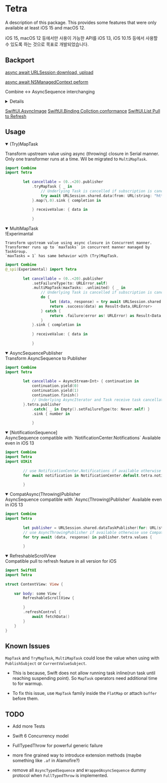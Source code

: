 # Tetra

A description of this package.
This provides some features that were only available at least iOS 15 and macOS 12.

iOS 15, macOS 12 등에서만 사용이 가능한 API를 iOS 13, iOS 10.15 등에서 사용할 수 있도록 하는 것으로 목표로 개발되었습니다.

## Backport
[async await URLSession download, upload](./Sources/Tetra/Concurrency/TetraExtension+URLSession.swift)
    
[async await NSManagedContext peform](./Sources/Tetra/Concurrency/CoreDataStack+Concurrency.swift)    

Combine <-> AsyncSequence interchanging 

<details closed>
    
[CompatAsyncPublisher](./Sources/Tetra/Combine/CompatAsyncPublisher.swift)
    
[CompatAsyncThrowingPublisher](./Sources/Tetra/Combine/CompatAsyncThrowingPublisher.swift)

[MapTask](./Sources/Tetra/Combine/Publishers+MapTask.swift)

[TryMapTask](./Sources/Tetra/Combine/Publishers+TryMapTask.swift)

[MultiMapTask](./Sources/Tetra/Combine/ExperimentalMapTask.swift)

</details>

[SwiftUI.AsyncImage](./Sources/Tetra/SwiftUI/AsyncImage+BackPort.swift)
[SwiftUI.Binding Collction conformance](./Sources/Tetra/SwiftUI/Binding+Collection.swift)
[SwiftUI.List Pull to Refresh](./Sources/Tetra/SwiftUI/RefreshableScrollView.swift)

## Usage
<details open>

  <summary>(Try)MapTask</summary>
  
  
  Transform upstream value using async (throwing) closure in Serial manner.
  Only one transformer runs at a time.
  Wil be migrated to `MultiMapTask`.
  
```swift
import Combine
import Tetra
        
        let cancellable = (0..<20).publisher
            .tryMapTask { _ in
                // Underlying Task is cancelled if subscription is cancelled before task completes.
                try await URLSession.shared.data(from: URL(string: "https://google.com")!)
            }.map(\.0).sink { completion in
                
            } receiveValue: { data in
                
            }

```
</details>

<details open>
    <summary>MultiMapTask</summary>
    !Experimantal
    
    Transform upstream value using async closure in Concurrent manner.
    Transformer runs up to `maxTasks` in concurrent manner managed by TaskGroup.
    `maxTasks = 1` has same behavior with (Try)MapTask.
    
```swift
import Combine
@_spi(Experimental) import Tetra
        
        let cancellable = (0..<20).publisher
            .setFailureType(to: URLError.self)
            .multiMapTask(maxTasks: .unlimited) { _ in
                // Underlying Task is cancelled if subscription is cancelled before task completes.
                do {
                    let (data, response) = try await URLSession.shared.data(from: URL(string: "https://google.com")!)
                    return .success(data) as Result<Data,URLError>
                } catch {
                    return .failure(error as! URLError) as Result<Data,URLError>
                }
            }.sink { completion in
                
            } receiveValue: { data in
                
            }

```
</details>

<details open>
  <summary>AsyncSequencePublisher</summary>
  Transform AsyncSequence to Publisher
  
```swift
import Combine
import Tetra
        
        let cancellable = AsyncStream<Int> { continuation in
            continuation.yield(0)
            continuation.yield(1)
            continuation.finish()
            // Underlying AsyncIterator and Task receive task cancellation if subscription is cancelled.
        }.tetra.publisher
            .catch{ _ in Empty().setFailureType(to: Never.self) }
            .sink { number in
                
            }

```
</details>

<details open>
  <summary>[NotificationSequence]</summary>
  AsyncSequence compatible with `NotificationCenter.Notifications`
  Available even in iOS 13
  
```swift
import Combine
import Tetra
import UIKit
        
        // use NotificationCenter.Notifications if available otherwise use NotficationSequence under the hood
        for await notification in NotificationCenter.default.tetra.notifications(named: UIApplication.didFinishLaunchingNotification) {
            
        }
```
</details>

<details open>
  <summary>CompatAsync(Throwing)Publisher</summary>
  AsyncSequence compatible with `Async(Throwing)Publisher`
  Available even in iOS 13
  
```swift
import Combine
import Tetra
        
        let publisher = URLSession.shared.dataTaskPublisher(for: URL(string: "https://google.com")!)
        // use AsyncThrowingPublisher if available otherwise use CompatAsyncThrowingPublisher under the hood.
        for try await (data, response) in publisher.tetra.values {
            
        }
```
</details>

<details open>
  <summary>RefreshableScrollView</summary>
  Compatible pull to refresh feature in all version for iOS
  
```swift
import SwiftUI
import Tetra
        
struct ContentView: View {
    
    var body: some View {
        RefreshableScrollView {
            
        }
        .refreshControl {
            await fetchData()
        }
    }
}

```
</details>


## Known Issues

`MapTask` and `TryMapTask`, `MultiMapTask` could lose the value when using with `PublishSubject` or `CurrentValueSubject`.

- This is because, Swift does not allow running task inline(run task until reaching suspending point). So `MapTask` operators need additional time to for warmup.

- To fix this issue, use `MapTask` family inside the `FlatMap` or attach `buffer` before them.


## TODO

- Add more Tests

- Swift 6 Concurrency model

- FullTypedThrow for powerful generic failure

- more fine grained way to introduce extension methods (maybe something like `.af` in Alamofire?)

- remove all `AsyncTypedSequence` and `WrappedAsyncSequence` dummy protocol when `FullTypedThrow` is implemented.
